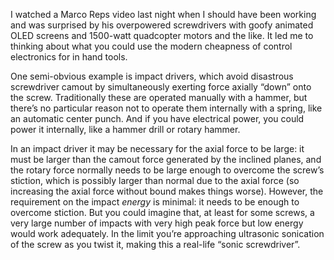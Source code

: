 I watched a Marco Reps video last night when I should have been
working and was surprised by his overpowered screwdrivers with goofy
animated OLED screens and 1500-watt quadcopter motors and the like.
It led me to thinking about what you could use the modern cheapness of
control electronics for in hand tools.

One semi-obvious example is impact drivers, which avoid disastrous
screwdriver camout by simultaneously exerting force axially “down”
onto the screw.  Traditionally these are operated manually with a
hammer, but there’s no particular reason not to operate them
internally with a spring, like an automatic center punch.  And if you
have electrical power, you could power it internally, like a hammer
drill or rotary hammer.

In an impact driver it may be necessary for the axial force to be
large: it must be larger than the camout force generated by the
inclined planes, and the rotary force normally needs to be large
enough to overcome the screw’s stiction, which is possibly larger than
normal due to the axial force (so increasing the axial force without
bound makes things worse).  However, the requirement on the impact
*energy* is minimal: it needs to be enough to overcome stiction.  But
you could imagine that, at least for some screws, a very large number
of impacts with very high peak force but low energy would work
adequately.  In the limit you’re approaching ultrasonic sonication of
the screw as you twist it, making this a real-life “sonic
screwdriver”.